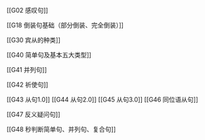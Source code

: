 [[G02 感叹句]]

[[G18 倒装句基础（部分倒装、完全倒装）]]

[[G30 宾从的种类]]

[[G40 简单句及基本五大类型]]

[[G41 并列句]]

[[G42 祈使句]]

[[G43 从句1.0]]
[[G44 从句2.0]]
[[G45 从句3.0]]
[[G46 同位语从句]]

[[G47 反义疑问句]]

[[G48 秒判断简单句、并列句、复合句]]

